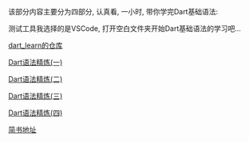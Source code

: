 该部分内容主要分为四部分, 认真看, 一小时, 带你学完Dart基础语法:

测试工具我选择的是VSCode, 打开空白文件夹开始Dart基础语法的学习吧...

[dart_learn的仓库](https://github.com/LiHe0308/Dart)

[Dart语法精炼(一)](https://juejin.cn/editor/drafts/7207608866828435511)

[Dart语法精炼(二)](https://juejin.cn/editor/drafts/7216621821960912952)

[Dart语法精炼(三)](https://juejin.cn/editor/drafts/7220327699385516087)

[Dart语法精炼(四)](https://juejin.cn/editor/drafts/7220329768108441655)

[简书地址](https://www.jianshu.com/u/cde18f686c44)
